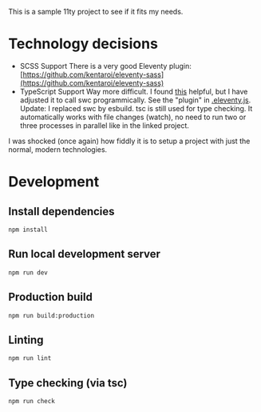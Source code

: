 This is a sample 11ty project to see if it fits my needs.

# Technology decisions

- SCSS Support
  There is a very good Eleventy plugin: [https://github.com/kentaroi/eleventy-sass](https://github.com/kentaroi/eleventy-sass)
- TypeScript Support
  Way more difficult. I found [this](https://github.com/cbergen/11ty-nostrils) helpful, but I have adjusted it to call swc programmically.
  See the "plugin" in [.eleventy.js](.eleventy.js).
  Update: I replaced swc by esbuild. tsc is still used for type checking.
  It automatically works with file changes (watch), no need to run two or three processes in parallel like in the linked project.

I was shocked (once again) how fiddly it is to setup a project with just the normal, modern technologies.

# Development

## Install dependencies

```
npm install
```

## Run local development server

```
npm run dev
```

## Production build

```
npm run build:production
```

## Linting

```
npm run lint
```

## Type checking (via tsc)

```
npm run check
```
